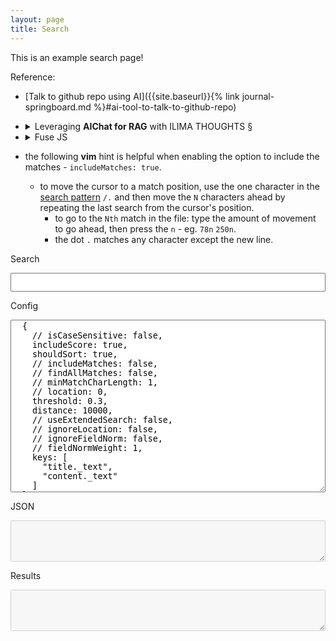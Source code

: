 ```yaml
---
layout: page
title: Search
---
```


This is an example search page!

Reference:
- [Talk to github repo using AI]({{site.baseurl}}{% link journal-springboard.md %}#ai-tool-to-talk-to-github-repo)
- <details markdown="block"><summary>Leveraging <strong>AIChat for RAG</strong> with ILIMA THOUGHTS <a href="#aichat-rag-rc-knowledge-base"> §</a></summary>

  <a id="aichat-rag-rc-knowledge-base"></a>

  **Leveraging AIChat for RAG with a GitHub Repository**

  This guide demonstrates how to use AIChat's built-in vector database and full-text search capabilities to create a knowledge base from an entire GitHub repository. This enables Retrieval-Augmented Generation (RAG), allowing AIChat to provide more informed and contextually relevant responses based on the repository's content.

  **Creating a RAG Knowledge Base from a GitHub Repository**

  Follow these steps to create a RAG knowledge base using AIChat:

  1.  **Initiate RAG:** Use the following command within AIChat, replacing `ilima-thoughts` with your desired RAG name:

      ```
      > .rag ilima-thoughts
      ```

  2.  **Configure Embedding Model:** AIChat will prompt you to select an embedding model. Choose the appropriate model based on your needs. For example:

      ```
      > Select embedding model: gemini:text-embedding-004 (max-tokens:2048; max-batch:100; price:0)
      ```

  3.  **Set Chunk Size and Overlay:** Configure the chunk size and overlay for optimal retrieval performance.  Experiment with these values to find what works best for your repository.

      ```
      > Set chunk size: 1500
      > Set chunk overlay: 100
      ```

  4.  **Add Documents:**  Specify the paths to the relevant directories within your GitHub repository.  This example uses the `unapologetic-thoughts` repository.  Adjust the paths to match your repository's structure.  Use the `**` wildcard to include all files within the specified directories.

      ```
      > Add documents: https://github.com/igorlima/unapologetic-thoughts/tree/master/_posts/**; https://github.com/igorlima/unapologetic-thoughts/tree/master/snippets/**; https://github.com/igorlima/unapologetic-thoughts/tree/master/pages/**; https://github.com/igorlima/unapologetic-thoughts/tree/master/notebooks/**
      ```

  5.  **Exit RAG Configuration:**  Once you've added all the desired documents, exit the RAG configuration mode.

      ```
      @ilima-thoughts> .exit rag
      ```

  **Managing Your RAG Knowledge Base**

  AIChat provides several commands for managing your RAG knowledge base:

  *   **View Citation Sources:**  After a query, use the following command to see the sources used in the last query:

      ```
      .sources rag
      ```
      This helps you understand where AIChat is getting its information.

  *   **Edit Documents:**  Add or remove documents from an existing RAG knowledge base:

      ```
      .edit rag-docs
      ```

  *   **Rebuild RAG:**  After making changes to the documents in your repository, rebuild the RAG knowledge base to reflect those changes:

      ```
      .rebuild rag
      ```

  *   **Show RAG Information:**  View information about your RAG knowledge base, such as the number of documents and the embedding model used:

      ```
      .info rag
      ```

  **Further Resources**

  *  **AIChat RAG Guide:**  For a more in-depth explanation, refer to the official [AIChat RAG Guide](https://github.com/sigoden/aichat/wiki/RAG-Guide) <sup>[+](https://github.com/sigoden/aichat/wiki/RAG-Guide/900d5644a72b33a0adba0e420bc3e645177a9f68)</sup>.
  *  Leveraging **AIChat for RAG** with Your RC File: [Configuration Assistance Made Easy]({{site.baseurl}}{% link pages/dots-mapping.md %}#aichat-rag-rc-knowledge-base)
  <br> <br>
  </details>

- <details markdown="block"><summary>Fuse JS</summary>

  - [FuseJS Home Page](https://www.fusejs.io/)
  - [Fuse Live Demo](https://www.fusejs.io/demo.html)
  - [Fuse options documentation](https://www.fusejs.io/api/options.html)
  </details>

- the following __vim__ hint is helpful when enabling the option to include the matches - `includeMatches: true`.
  - to move the cursor to a match position, use the one character in the [search pattern](https://learnbyexample.gitbooks.io/vim-reference/content/Regular_Expressions.html) `/.` and then move the `N` characters ahead by repeating the last search from the cursor's position.
    - to go to the `Nth` match in the file: type the amount of movement to go ahead, then press the `n` - eg. `78n` `250n`.
    - the dot `.` matches any character except the new line.

<div class="live-demo" style="width: 100%; margin: 0%;">
  <p>Search</p>
  <input type="text" id="search" style="width: 100%; height: 30px;">
  <div id="html" style="margin-top: 2%;"></div>
  <p>Config</p>
  <textarea id="config" rows="18" style="width: 100%;" wrap="off">
  {
    // isCaseSensitive: false,
    includeScore: true,
    shouldSort: true,
    // includeMatches: false,
    // findAllMatches: false,
    // minMatchCharLength: 1,
    // location: 0,
    threshold: 0.3,
    distance: 10000,
    // useExtendedSearch: false,
    // ignoreLocation: false,
    // ignoreFieldNorm: false,
    // fieldNormWeight: 1,
    keys: [
      "title._text",
      "content._text"
    ]
  }
  </textarea>
  <p>JSON</p>
  <textarea id="json" rows="4" style="width: 100%;" disabled wrap="off"></textarea>
  <p>Results</p>
  <textarea id="results" rows="4" style="width: 100%;" disabled wrap="off"></textarea>
</div>

<script>
// data:text/html, <html contenteditable>
;(async function() {
  const CTX = {}
  console.log('loading scripts...')
  await Promise.all([
    // https://lodash.com/docs/4.17.21
    // 'https://cdnjs.cloudflare.com/ajax/libs/lodash.js/4.17.21/lodash.min.js',
    // https://caolan.github.io/async/v3/docs.html
    // 'https://cdnjs.cloudflare.com/ajax/libs/async/3.2.4/async.min.js',

    // https://www.jsdelivr.com/package/npm/xmltojson
    // CTX.xmlToJSON.parseString('<xml><a>It Works!</a></xml>')
    ['https://cdn.jsdelivr.net/npm/xmltojson@1.3.5/lib/xmlToJSON.min.js', 'xmlToJSON'],
    // https://cdnjs.com/libraries/x2js
    // https://cdnjs.cloudflare.com/ajax/libs/x2js/1.2.0/xml2json.js
    // ...

    // Fuzzy Search
    // https://stackoverflow.com/questions/23305000/javascript-fuzzy-search-that-makes-sense
    // https://github.com/atom/fuzzaldrin/
    // https://github.com/farzher/fuzzysort
    // 'https://cdn.jsdelivr.net/npm/fuzzysort@2.0.4/fuzzysort.min.js',
    // ...
    // https://fusejs.io/demo.html
    // https://github.com/krisk/Fuse
    // https://fusejs.io/getting-started/installation.html
    ['https://cdn.jsdelivr.net/npm/fuse.js/dist/fuse.min.js', 'Fuse'],
  ].map(value => {
    const [scriptLink, funcName] = ((value) => {
      if (typeof value === 'string') {
        return [value, null]
      } else if (Array.isArray(value)) {
        return value
      }
      return []
    })(value)
    return fetch(scriptLink).then(response => response.text()).then(script => [script, funcName])
  })).then((scripts) => {
    scripts.forEach(([script, funcName]) => {
      ;(function(script, funcName) {
        if (!script) return;
        const result = eval(`${script};${funcName}`);

        if (!funcName) return;
        CTX[funcName] = result;
        // eval(`this['${funcName}'] = ${funcName}`)
      }.call(CTX, script, funcName));
    })
  }).catch(err => {
    console.error(err)
    throw err
  })
  console.log('scripts loaded!!')

  console.log('loading xml...')
  const xml = await fetch('{{site.baseurl}}/feed.xml').then(
    response => response.text()
  ).then(xml => {
    return xml
  }).catch(err => {
    console.error(err)
    throw err
  })
  console.log('xml loaded!!')

  const json = CTX.xmlToJSON.parseString(xml)
  document.querySelector('#json').textContent = JSON.stringify(json, null, 2 )

  // https://www.w3schools.com/jsref/obj_event.asp
  document.querySelector('#search').addEventListener("input", function (elem) {
    const options = (function () {
      const result = eval(`const config=${document.querySelector('#config').value};config;`);
      return result
    }).call({})

    const list = json.feed[0].entry
    const fuse = new CTX.Fuse(list, options);
    const pattern = elem.target.value
    const results = fuse.search(pattern)

    html.textContent = null
    results.forEach(({item} = {}) => {
      const {
        link: [{
          _attr: {
            href: {_value: link}
          }
        }],
        id: [{_text: idlink}],
        title: [{_text: title}],
        content: [{_text: content}]
      } = item

      const html = document.querySelector('#html')
      html.insertAdjacentHTML( 'beforeend', `
        <div style=" display: flex; flex-direction: column; ">
          <a href="${link}">${title}</a>
          <div style="height: 150px; overflow-x: hidden; overflow-y: auto;">${content}</div>
        </div>
        <br/>
      `)
    })
    document.querySelector('#results').value = JSON.stringify(results, null, 2)
  });
}());
</script>
